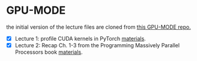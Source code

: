 # GPU-MODE

the initial version of the lecture files are cloned from [this GPU-MODE repo.](https://github.com/gpu-mode/lectures)

- [x] Lecture 1: profile CUDA kernels in PyTorch [materials](./lectures-material/lecture_001/).
- [x] Lecture 2: Recap Ch. 1-3 from the Programming Massively Parallel Processors book [materials](./lectures-material/lecture_002/).